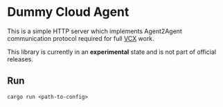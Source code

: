 # Dummy Cloud Agent

This is a simple HTTP server which implements Agent2Agent communication protocol required for full [VCX](../README.md) work.

This library is currently in an **experimental** state and is not part of official releases.

## Run
    cargo run <path-to-config>
